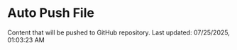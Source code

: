 # Auto Push File

Content that will be pushed to GitHub repository.
Last updated: 07/25/2025, 01:03:23 AM